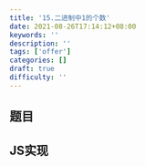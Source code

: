 ```yaml
---
title: '15.二进制中1的个数'
date: 2021-08-26T17:14:12+08:00
keywords: ''
description: ''
tags: ['offer']
categories: []
draft: true
difficulty: ''
---
```


## 题目


## JS实现 

```javascript

```
